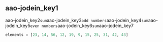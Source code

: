 ## aao-jodein_key1
aao-jodein_key2`sum`aao-jodein_key3`odd numbers`aao-jodein_key4`sum`aao-jodein_key5`even numbers`aao-jodein_key6`sum`aao-jodein_key7

```python
elements = [23, 14, 56, 12, 19, 9, 15, 25, 31, 42, 43]
```
